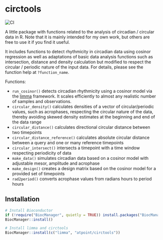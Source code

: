 # circtools
  
![CI](https://github.com/ATpoint/circtools/actions/workflows/tests.yml/badge.svg)
  
A little package with functions related to the analysis of circadian / circular data in R. 
Note that it is mainly intended for my own work, but others are free to use it if you find it useful.

It includes functions to detect rhythmicity in circadian data using cosinor regression as well as
adaptations of basic data analysis functions such as intersection, distance and density calculation but modified to
respect the circular / periodic nature of the input data. For details, please see the function help at `?function_name`.

Functions:  
  
- `run_cosinor()` detects circadian rhythmicity using a cosinor model via the [limma](https://bioconductor.org/packages/release/bioc/html/limma.html) framework.
It scales efficiently to almost any realistic number of samples and observations.  
- `circular_density()` calculates densities of a vector of circular/periodic values, such as acrophases, respecting the circular nature of the data, thereby avoiding skewed density estimates at the beginning and end of the data range  
- `circular_distance()` calculates directional circular distance between two timepoints  
- `circular_distance_reference()` calculates absolute circular distance between a query and one or many reference timepoints  
- `circular_intersect()` intersects a timepoint with a time window respecting periodicity of data  
- `make_data()` simulates circadian data based on a cosinor model with adjustable mesor, amplitude and acrophase  
- `make_design()` creates a design matrix based on the cosinor model for a provided set of timepoints  
- `rad2period()` converts acrophase values from radians hours to period hours  

## Installation

```r
# Install Bioconductor
if (!require("BiocManager", quietly = TRUE)) install.packages("BiocManager")
BiocManager::install()

# Install limma and circtools
BiocManager::install(c("limma", "atpoint/circtools"))
```
